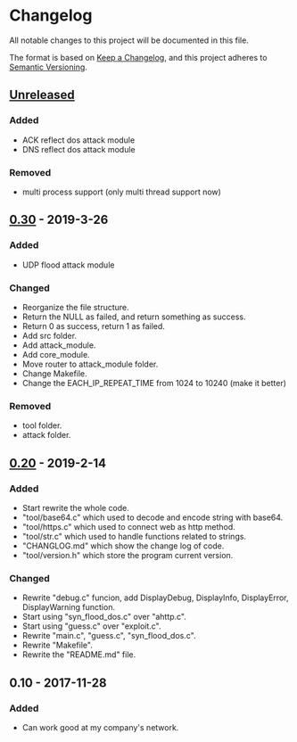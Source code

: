 # Changelog

All notable changes to this project will be documented in this file.

The format is based on [Keep a Changelog](https://keepachangelog.com/en/1.0.0/),
and this project adheres to [Semantic Versioning](https://semver.org/spec/v2.0.0.html).

## [Unreleased]

### Added

- ACK reflect dos attack module
- DNS reflect dos attack module

### Removed

- multi process support (only multi thread support now)


## [0.30] - 2019-3-26

### Added

- UDP flood attack module

### Changed

- Reorganize the file structure.
- Return the NULL as failed, and return something as success.
- Return 0 as success, return 1 as failed.
- Add src folder.
- Add attack_module.
- Add core_module.
- Move router to attack_module folder.
- Change Makefile.
- Change the EACH_IP_REPEAT_TIME from 1024 to 10240 (make it better)

### Removed

- tool folder.
- attack folder.

## [0.20] - 2019-2-14

### Added

- Start rewrite the whole code.
- "tool/base64.c" which used to decode and encode string with base64.
- "tool/https.c" which used to connect web as http method.
- "tool/str.c" which used to handle functions related to strings.
- "CHANGLOG.md" which show the change log of code.
- "tool/version.h" which store the program current version.

### Changed

- Rewrite "debug.c" funcion, add DisplayDebug, DisplayInfo, DisplayError, DisplayWarning function.
- Start using "syn_flood_dos.c" over "ahttp.c".
- Start using "guess.c" over "exploit.c".
- Rewrite "main.c", "guess.c", "syn_flood_dos.c".
- Rewrite "Makefile".
- Rewrite the "README.md" file.


## 0.10 - 2017-11-28

### Added

- Can work good at my company's network.

[Unreleased]: https://github.com/rikonaka/Dos-Tool/compare/v0.30...HEAD
[0.30]: https://github.com/rikonaka/Dos-Tool/compare/v0.20...v0.30
[0.20]: https://github.com/rikonaka/Dos-Tool/compare/v0.10...v0.20
